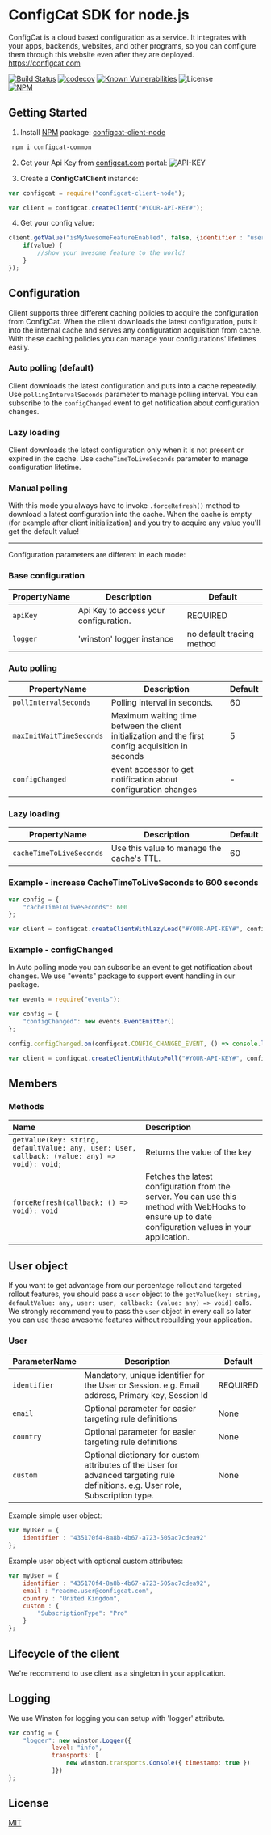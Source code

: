 # ConfigCat SDK for node.js
ConfigCat is a cloud based configuration as a service. It integrates with your apps, backends, websites, and other programs, so you can configure them through this website even after they are deployed.
https://configcat.com  

[![Build Status](https://travis-ci.com/configcat/common-js.svg?branch=master)](https://travis-ci.com/configcat/common-js) [![codecov](https://codecov.io/gh/configcat/common-js/branch/master/graph/badge.svg)](https://codecov.io/gh/configcat/common-js) [![Known Vulnerabilities](https://snyk.io/test/github/configcat/common-js/badge.svg?targetFile=package.json)](https://snyk.io/test/github/configcat/common-js?targetFile=package.json) ![License](https://img.shields.io/github/license/configcat/common-js.svg) \
[![NPM](https://nodei.co/npm/configcat-common.png)](https://nodei.co/npm/configcat-common/)

## Getting Started

 1. Install [NPM](https://docs.npmjs.com/cli/install) package: [configcat-client-node]( https://npmjs.com/package/configcat-common)
 ```PowerShell
  npm i configcat-common
 ```
 2. Get your Api Key from [configcat.com](https://configcat.com) portal:
![API-KEY](https://raw.githubusercontent.com/ConfigCat/.net-sdk/master/media/readme02.png  "API-KEY")

 3. Create a **ConfigCatClient** instance:
```javascript
var configcat = require("configcat-client-node");

var client = configcat.createClient("#YOUR-API-KEY#");
```
 4. Get your config value:
```javascript
client.getValue("isMyAwesomeFeatureEnabled", false, {identifier : "userIdentifier"}, (value) => {
    if(value) {
        //show your awesome feature to the world!
    }
});
```

## Configuration
Client supports three different caching policies to acquire the configuration from ConfigCat. When the client downloads the latest configuration, puts it into the internal cache and serves any configuration acquisition from cache. With these caching policies you can manage your configurations' lifetimes easily.

### Auto polling (default)
Client downloads the latest configuration and puts into a cache repeatedly. Use ```pollingIntervalSeconds``` parameter to manage polling interval.
You can subscribe to the ```configChanged``` event to get notification about configuration changes. 

### Lazy loading
Client downloads the latest configuration only when it is not present or expired in the cache. Use ```cacheTimeToLiveSeconds``` parameter to manage configuration lifetime.

### Manual polling
With this mode you always have to invoke ```.forceRefresh()``` method to download a latest configuration into the cache. When the cache is empty (for example after client initialization) and you try to acquire any value you'll get the default value!

---

Configuration parameters are different in each mode:
### Base configuration
| PropertyName        | Description           | Default  |
| --- | --- | --- |
| ```apiKey```      | Api Key to access your configuration.  | REQUIRED |
| ```logger``` | 'winston' logger instance        | no default tracing method | 
### Auto polling
| PropertyName        | Description           | Default  |
| --- | --- | --- |
| ```pollIntervalSeconds ```      | Polling interval in seconds.|   60 | 
| ```maxInitWaitTimeSeconds```      | Maximum waiting time between the client initialization and the first config acquisition in seconds|   5 |
| ```configChanged```      | event accessor to get notification about configuration changes |   - |
### Lazy loading
| PropertyName        | Description           | Default  |
| --- | --- | --- | 
| ```cacheTimeToLiveSeconds```      | Use this value to manage the cache's TTL. |   60 |

### Example - increase CacheTimeToLiveSeconds to 600 seconds
``` javascript
var config = {
    "cacheTimeToLiveSeconds": 600
};

var client = configcat.createClientWithLazyLoad("#YOUR-API-KEY#", config);
```
### Example - configChanged 
In Auto polling mode you can subscribe an event to get notification about changes. We use "events" package to support event handling in our package.

``` javascript
var events = require("events");

var config = {    
    "configChanged": new events.EventEmitter()
};

config.configChanged.on(configcat.CONFIG_CHANGED_EVENT, () => console.log("config changed, update UI!"));

var client = configcat.createClientWithAutoPoll("#YOUR-API-KEY#", config);
```

## Members
### Methods
| Name        | Description           |
| :------- | :--- |
| ``` getValue(key: string, defaultValue: any, user: User, callback: (value: any) => void): void; ``` | Returns the value of the key |
| ``` forceRefresh(callback: () => void): void ``` | Fetches the latest configuration from the server. You can use this method with WebHooks to ensure up to date configuration values in your application.|

## User object
If you want to get advantage from our percentage rollout and targeted rollout features, you should pass a ```user``` object to the ```getValue(key: string, defaultValue: any, user: user, callback: (value: any) => void)``` calls.
We strongly recommend you to pass the ```user``` object in every call so later you can use these awesome features without rebuilding your application.

### User

| ParameterName        | Description           | Default  |
| --- | --- | --- |
| ```identifier```      | Mandatory, unique identifier for the User or Session. e.g. Email address, Primary key, Session Id  | REQUIRED |
| ```email ```      | Optional parameter for easier targeting rule definitions |   None |
| ```country```      | Optional parameter for easier targeting rule definitions |   None | 
| ```custom```      | Optional dictionary for custom attributes of the User for advanced targeting rule definitions. e.g. User role, Subscription type. |   None |

Example simple user object:  
``` javascript
var myUser = {
    identifier : "435170f4-8a8b-4b67-a723-505ac7cdea92"
};   
```

Example user object with optional custom attributes:  
``` javascript
var myUser = {
    identifier : "435170f4-8a8b-4b67-a723-505ac7cdea92",
    email : "readme.user@configcat.com",
    country : "United Kingdom",
    custom : {
        "SubscriptionType": "Pro"
    }
};
```

## Lifecycle of the client
We're recommend to use client as a singleton in your application.

## Logging
We use Winston for logging you can setup with 'logger' attribute.
``` javascript
var config = {
    "logger": new winston.Logger({
            level: "info",
            transports: [
                new winston.transports.Console({ timestamp: true })
            ]})
};
```

## License
[MIT](https://raw.githubusercontent.com/ConfigCat/node-sdk/master/LICENSE)
